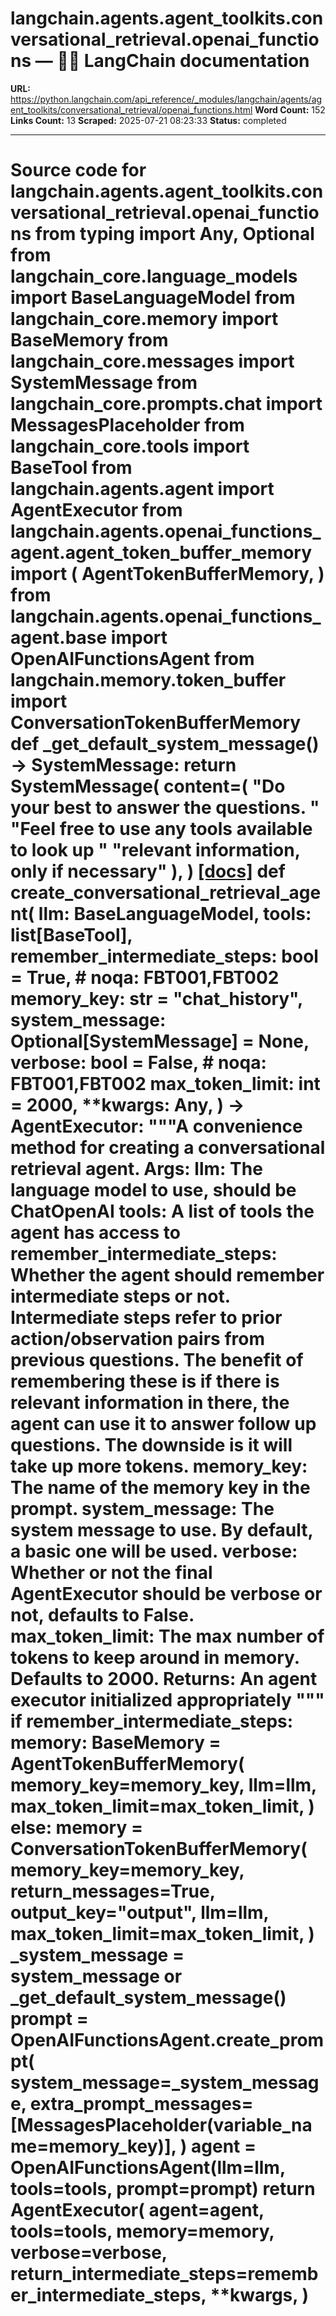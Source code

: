 # langchain.agents.agent_toolkits.conversational_retrieval.openai_functions — 🦜🔗 LangChain  documentation

**URL:** https://python.langchain.com/api_reference/_modules/langchain/agents/agent_toolkits/conversational_retrieval/openai_functions.html
**Word Count:** 152
**Links Count:** 13
**Scraped:** 2025-07-21 08:23:33
**Status:** completed

---

# Source code for langchain.agents.agent\_toolkits.conversational\_retrieval.openai\_functions               from typing import Any, Optional          from langchain_core.language_models import BaseLanguageModel     from langchain_core.memory import BaseMemory     from langchain_core.messages import SystemMessage     from langchain_core.prompts.chat import MessagesPlaceholder     from langchain_core.tools import BaseTool          from langchain.agents.agent import AgentExecutor     from langchain.agents.openai_functions_agent.agent_token_buffer_memory import (         AgentTokenBufferMemory,     )     from langchain.agents.openai_functions_agent.base import OpenAIFunctionsAgent     from langchain.memory.token_buffer import ConversationTokenBufferMemory               def _get_default_system_message() -> SystemMessage:         return SystemMessage(             content=(                 "Do your best to answer the questions. "                 "Feel free to use any tools available to look up "                 "relevant information, only if necessary"             ),         )                              [[docs]](https://python.langchain.com/api_reference/langchain/agents/langchain.agents.agent_toolkits.conversational_retrieval.openai_functions.create_conversational_retrieval_agent.html#langchain.agents.agent_toolkits.conversational_retrieval.openai_functions.create_conversational_retrieval_agent)     def create_conversational_retrieval_agent(         llm: BaseLanguageModel,         tools: list[BaseTool],         remember_intermediate_steps: bool = True,  # noqa: FBT001,FBT002         memory_key: str = "chat_history",         system_message: Optional[SystemMessage] = None,         verbose: bool = False,  # noqa: FBT001,FBT002         max_token_limit: int = 2000,         **kwargs: Any,     ) -> AgentExecutor:         """A convenience method for creating a conversational retrieval agent.              Args:             llm: The language model to use, should be ChatOpenAI             tools: A list of tools the agent has access to             remember_intermediate_steps: Whether the agent should remember intermediate                 steps or not. Intermediate steps refer to prior action/observation                 pairs from previous questions. The benefit of remembering these is if                 there is relevant information in there, the agent can use it to answer                 follow up questions. The downside is it will take up more tokens.             memory_key: The name of the memory key in the prompt.             system_message: The system message to use. By default, a basic one will                 be used.             verbose: Whether or not the final AgentExecutor should be verbose or not,                 defaults to False.             max_token_limit: The max number of tokens to keep around in memory.                 Defaults to 2000.              Returns:             An agent executor initialized appropriately         """              if remember_intermediate_steps:             memory: BaseMemory = AgentTokenBufferMemory(                 memory_key=memory_key,                 llm=llm,                 max_token_limit=max_token_limit,             )         else:             memory = ConversationTokenBufferMemory(                 memory_key=memory_key,                 return_messages=True,                 output_key="output",                 llm=llm,                 max_token_limit=max_token_limit,             )              _system_message = system_message or _get_default_system_message()         prompt = OpenAIFunctionsAgent.create_prompt(             system_message=_system_message,             extra_prompt_messages=[MessagesPlaceholder(variable_name=memory_key)],         )         agent = OpenAIFunctionsAgent(llm=llm, tools=tools, prompt=prompt)         return AgentExecutor(             agent=agent,             tools=tools,             memory=memory,             verbose=verbose,             return_intermediate_steps=remember_intermediate_steps,             **kwargs,         )